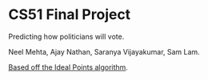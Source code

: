 # CS51 Final Project

Predicting how politicians will vote.

Neel Mehta, Ajay Nathan, Saranya Vijayakumar, Sam Lam.

[Based off the Ideal Points algorithm](http://www.cs.columbia.edu/~blei/papers/GerrishBlei2012.pdf).
